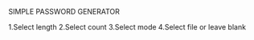SIMPLE PASSWORD GENERATOR

1.Select length
2.Select count
3.Select mode
4.Select file or leave blank
